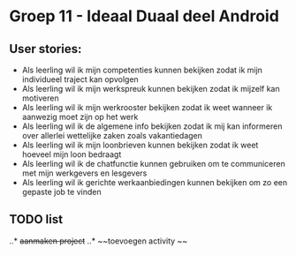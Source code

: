 # Groep 11 - Ideaal Duaal deel Android

## User stories:
* Als leerling wil ik mijn competenties kunnen bekijken zodat ik mijn individueel traject kan opvolgen
* Als leerling wil ik mijn werkspreuk kunnen bekijken zodat ik mijzelf kan motiveren
* Als leerling wil ik mijn werkrooster bekijken zodat ik weet wanneer ik aanwezig moet zijn op het werk
* Als leerling wil ik de algemene info bekijken zodat ik mij kan informeren over allerlei wettelijke zaken zoals vakantiedagen
* Als leerling wil ik mijn loonbrieven kunnen bekijken zodat ik weet hoeveel mijn loon bedraagt
* Als leerling wil ik de chatfunctie kunnen gebruiken om te communiceren met mijn werkgevers en lesgevers
* Als leerling wil ik gerichte werkaanbiedingen kunnen bekijken om zo een gepaste job te vinden

## TODO list
..* ~~aanmaken project~~
..* ~~toevoegen activity ~~

